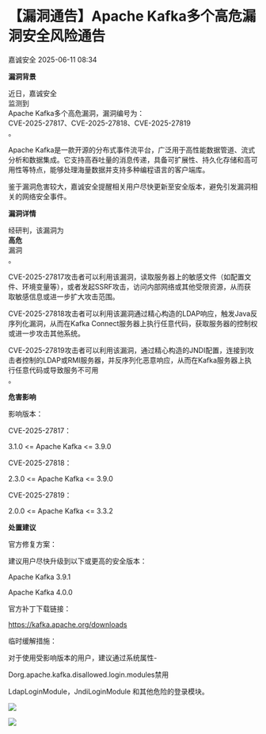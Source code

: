 #  【漏洞通告】Apache Kafka多个高危漏洞安全风险通告  
 嘉诚安全   2025-06-11 08:34  
  
**漏洞背景**  
  
  
  
  
  
  
  
  
近日，嘉诚安全  
监测到  
Apache Kafka多个高危漏洞，漏洞编号为：  
CVE-2025-27817、CVE-2025-27818、CVE-2025-27819  
。  
  
  
Apache Kafka是一款开源的分布式事件流平台，广泛用于高性能数据管道、流式分析和数据集成。它支持高吞吐量的消息传递，具备可扩展性、持久化存储和高可用性等特点，能够处理海量数据并支持多种编程语言的客户端库。  
  
  
鉴于漏洞危害较大，嘉诚安全提醒相关用户尽快更新至安全版本，避免引发漏洞相关的网络安全事件。  
  
**漏洞详情**  
  
  
  
  
  
  
  
  
经研判，该漏洞为  
**高危**  
漏洞  
。  
  
CVE-2025-27817攻击者可以利用该漏洞，读取服务器上的敏感文件（如配置文件、环境变量等），或者发起SSRF攻击，访问内部网络或其他受限资源，从而获取敏感信息或进一步扩大攻击范围。  
  
CVE-2025-27818攻击者可以利用该漏洞通过精心构造的LDAP响应，触发Java反序列化漏洞，从而在Kafka Connect服务器上执行任意代码，获取服务器的控制权或进一步攻击其他系统。  
  
CVE-2025-27819攻击者可以利用该漏洞，通过精心构造的JNDI配置，连接到攻击者控制的LDAP或RMI服务器，并反序列化恶意响应，从而在Kafka服务器上执行任意代码或导致服务不可用  
。  
  
**危害影响**  
  
  
  
  
  
  
  
  
影响版本：  
  
CVE-2025-27817：  
  
3.1.0 <= Apache Kafka <= 3.9.0  
  
CVE-2025-27818：  
  
2.3.0 <= Apache Kafka <= 3.9.0  
  
CVE-2025-27819：  
  
2.0.0 <= Apache Kafka <= 3.3.2  
  
**处置建议**  
  
  
  
  
  
  
  
  
官方修复方案：  
  
建议用户尽快升级到以下或更高的安全版本：  
  
Apache Kafka 3.9.1   
  
Apache Kafka 4.0.0   
  
官方补丁下载链接：  
  
https://kafka.apache.org/downloads  
  
临时缓解措施：  
  
对于使用受影响版本的用户，建议通过系统属性-  
  
Dorg.apache.kafka.disallowed.login.modules禁用  
  
LdapLoginModule，JndiLoginModule 和其他危险的登录模块。  
  
  
![](https://mmbiz.qpic.cn/mmbiz_png/1t8LLTibEW5NtxqlBL1HLib8jMO0PWtibWTWTFPOa3ND1lyaEQyBgp2fodg9A1XxvPjY7L6ILtK26MBGhofWE0ORw/640?wx_fmt=png&wx_ "")  
  
![](https://mmbiz.qpic.cn/sz_mmbiz_gif/sDiaO8GNKJrJnzIYoQAv2nF3pgKm4SgdFkzuniaicBHQxgSdu0U0xyYbNDOcNkDMWCjwJNwKnic9ASAhhxEpkFL6lg/640?wx_fmt=gif&wx_ "")  
  
  
